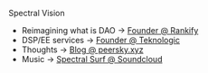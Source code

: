 Spectral Vision
+ Reimagining what is DAO -> [Founder @ Rankify](https://rankify.it)
+ DSP/EE services -> [Founder @ Teknologic](https://teknologic.lv)
+ Thoughts -> [Blog @ peersky.xyz](https://peersky.xyz/blog/)
+ Music -> [Spectral Surf @ Soundcloud ](https://soundcloud.com/spectralsurf)

